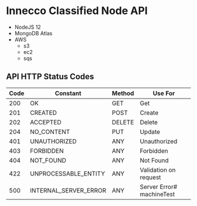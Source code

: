 # Innecco Classified Node API

- NodeJS 12
- MongoDB Atlas
- AWS
  - s3
  - ec2
  - sqs



## API HTTP Status Codes

Code  | Constant                            | Method    | Use For
------|-------------------------------------|-----------|-----------------------
200   | OK                                  | GET       | Get
201   | CREATED                             | POST      | Create
202   | ACCEPTED                            | DELETE    | Delete
204   | NO_CONTENT                          | PUT       | Update
401   | UNAUTHORIZED                        | ANY       | Unauthorized
403   | FORBIDDEN                           | ANY       | Forbidden
404   | NOT_FOUND                           | ANY       | Not Found
422   | UNPROCESSABLE_ENTITY                | ANY       | Validation on request
500   | INTERNAL_SERVER_ERROR               | ANY       | Server Error# machineTest

